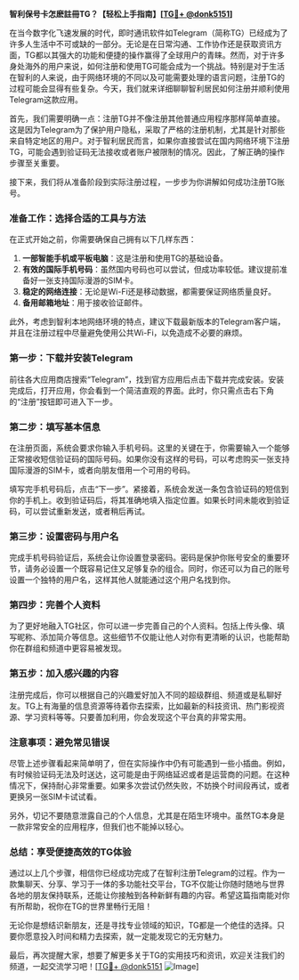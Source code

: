 **智利保号卡怎麽註冊TG？【轻松上手指南】[[TG💪+ @donk5151](https://t.me/s/donk5151)]**

在当今数字化飞速发展的时代，即时通讯软件如Telegram（简称TG）已经成为了许多人生活中不可或缺的一部分。无论是在日常沟通、工作协作还是获取资讯方面，TG都以其强大的功能和便捷的操作赢得了全球用户的青睐。然而，对于许多身处海外的用户来说，如何注册和使用TG可能会成为一个挑战。特别是对于生活在智利的人来说，由于网络环境的不同以及可能需要处理的语言问题，注册TG的过程可能会显得有些复杂。今天，我们就来详细聊聊智利居民如何注册并顺利使用Telegram这款应用。

首先，我们需要明确一点：注册TG并不像注册其他普通应用程序那样简单直接。这是因为Telegram为了保护用户隐私，采取了严格的注册机制，尤其是针对那些来自特定地区的用户。对于智利居民而言，如果你直接尝试在国内网络环境下注册TG，可能会遇到验证码无法接收或者账户被限制的情况。因此，了解正确的操作步骤至关重要。

接下来，我们将从准备阶段到实际注册过程，一步步为你讲解如何成功注册TG账号。

### **准备工作：选择合适的工具与方法**

在正式开始之前，你需要确保自己拥有以下几样东西：
1. **一部智能手机或平板电脑**：这是注册和使用TG的基础设备。
2. **有效的国际手机号码**：虽然国内号码也可以尝试，但成功率较低。建议提前准备好一张支持国际漫游的SIM卡。
3. **稳定的网络连接**：无论是Wi-Fi还是移动数据，都需要保证网络质量良好。
4. **备用邮箱地址**：用于接收验证邮件。

此外，考虑到智利本地网络环境的特点，建议下载最新版本的Telegram客户端，并且在注册过程中尽量避免使用公共Wi-Fi，以免造成不必要的麻烦。

### **第一步：下载并安装Telegram**

前往各大应用商店搜索“Telegram”，找到官方应用后点击下载并完成安装。安装完成后，打开应用，你会看到一个简洁直观的界面。此时，你只需点击右下角的“注册”按钮即可进入下一步。

### **第二步：填写基本信息**

在注册页面，系统会要求你输入手机号码。这里的关键在于，你需要输入一个能够正常接收短信验证码的国际号码。如果你没有这样的号码，可以考虑购买一张支持国际漫游的SIM卡，或者向朋友借用一个可用的号码。

填写完手机号码后，点击“下一步”。紧接着，系统会发送一条包含验证码的短信到你的手机上。收到验证码后，将其准确地填入指定位置。如果长时间未能收到验证码，可以尝试重新发送，或者稍后再试。

### **第三步：设置密码与用户名**

完成手机号码验证后，系统会让你设置登录密码。密码是保护你账号安全的重要环节，请务必设置一个既容易记住又足够复杂的组合。同时，你还可以为自己的账号设置一个独特的用户名，这样其他人就能通过这个用户名找到你。

### **第四步：完善个人资料**

为了更好地融入TG社区，你可以进一步完善自己的个人资料。包括上传头像、填写昵称、添加简介等信息。这些细节不仅能让他人对你有更清晰的认识，也能帮助你在群组和频道中更容易被发现。

### **第五步：加入感兴趣的内容**

注册完成后，你可以根据自己的兴趣爱好加入不同的超级群组、频道或是私聊好友。TG上有海量的信息资源等待着你去探索，比如最新的科技资讯、热门影视资源、学习资料等等。只要善加利用，你会发现这个平台真的非常实用。

### **注意事项：避免常见错误**

尽管上述步骤看起来简单明了，但在实际操作中仍有可能遇到一些小插曲。例如，有时候验证码无法及时送达，这可能是由于网络延迟或者是运营商的问题。在这种情况下，保持耐心非常重要。如果多次尝试仍然失败，不妨换个时间段再试，或者更换另一张SIM卡试试看。

另外，切记不要随意泄露自己的个人信息，尤其是在陌生环境中。虽然TG本身是一款非常安全的应用程序，但我们也不能掉以轻心。

### **总结：享受便捷高效的TG体验**

通过以上几个步骤，相信你已经成功完成了在智利注册Telegram的过程。作为一款集聊天、分享、学习于一体的多功能社交平台，TG不仅能让你随时随地与世界各地的朋友保持联系，还能让你接触到各种新鲜有趣的内容。希望这篇指南能对你有所帮助，祝你在TG的世界里畅行无阻！

无论你是想结识新朋友，还是寻找专业领域的知识，TG都是一个绝佳的选择。只要你愿意投入时间和精力去探索，就一定能发现它的无穷魅力。

最后，再次提醒大家，想要了解更多关于TG的实用技巧和资讯，欢迎关注我们的频道，一起交流学习吧！[[TG💪+ @donk5151](https://t.me/s/donk5151) ![Image](https://i.postimg.cc/rwNCRYN7/Snipaste-2025-04-30-17-27-05.png)]